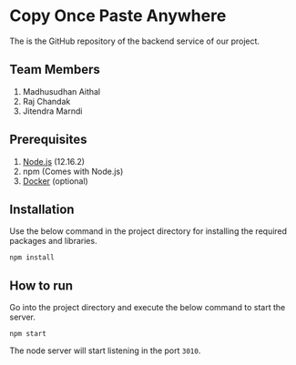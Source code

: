 # Copy Once Paste Anywhere

The is the GitHub repository of the backend service of our project.

Team Members
---
1. Madhusudhan Aithal
2. Raj Chandak
3. Jitendra Marndi

Prerequisites
---
1. [Node.js](https://nodejs.org/en/download/) (12.16.2)
2. npm (Comes with Node.js)
2. [Docker](https://docs.docker.com/get-docker/) (optional)

Installation
----
Use the below command in the project directory for installing the required packages and libraries.
```
npm install
```

How to run
----
Go into the project directory and execute the below command to start the server.
```
npm start
```
The node server will start listening in the port `3010`.
